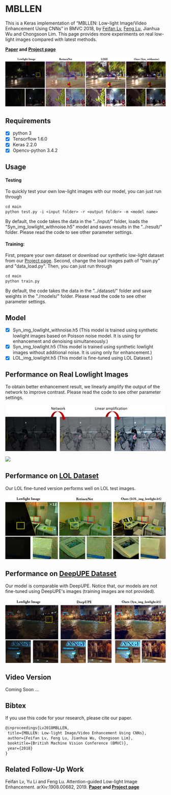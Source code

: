 # MBLLEN

This is a Keras implementation of “MBLLEN: Low-light Image/Video Enhancement Using CNNs” in BMVC 2018, by [Feifan Lv](https://lvfeifan.github.io/), [Feng Lu](http://shi.buaa.edu.cn/lufeng/), Jianhua Wu and Chongsoon Lim. This page provides more experiments on real low-light images compared with latest methods.

**[Paper](http://bmvc2018.org/contents/papers/0700.pdf) and [Project page](http://phi-ai.org/project/MBLLEN/default.htm)**

![](figs/figure.png)

## Requirements ##

- [x] python 3  
- [x] Tensorflow 1.6.0
- [x] Keras 2.2.0
- [x] Opencv-python 3.4.2

## Usage ##

#### Testing

To quickly test your own low-light images with our model, you can just run through

```shell
cd main
python test.py -i <input folder> -r <output folder> -m <model name>
```

By default, the code takes the data in the "../input/" folder, loads the "Syn_img_lowlight_withnoise.h5" model and saves results in the "../result/" folder.  Please read the code to see other parameter settings. 

#### Training:

First, prepare your own dataset or download our synthetic low-light dataset from our [Project page](http://phi-ai.org/project/MBLLEN/default.htm). Second, change the load images path of "train.py" and "data_load.py". Then, you can just run through

```shell
cd main
python train.py
```

By default, the code takes the data in the "../dataset/" folder and save weights in the "./models/" folder. Please read the code to see other parameter settings.


## Model

- [x] Syn_img_lowlight_withnoise.h5  (This model is trained using synthetic lowlight images based on Poisson noise model. It is using for enhancement and denoising simultaneously.)
- [x] Syn_img_lowlight.h5  (This model is trained using synthetic lowlight images without additional noise. It is using only for enhancement.)
- [x] LOL_img_lowlight.h5  (This model is fine-tuned using LOL Dataset.)

## Performance on Real Lowlight Images

To obtain better enhancement result, we linearly amplify the output of the network to improve contrast. Please read the code to see other parameter settings. 

![](figs/figure2.png)

![](figs/reallowlight.png)

##  Performance on [LOL Dataset](https://github.com/weichen582/RetinexNet)

Our LOL fine-tuned version performs well on LOL test images. 

![](figs/LOL.png)

##  Performance on [DeepUPE Dataset](https://github.com/wangruixing/DeepUPE)

Our model is comparable with DeepUPE. Notice that, our models are not fine-tuned using DeepUPE's images (training images are not provided).

![](figs/Deep.png )

## Video Version

Coming Soon ...

## Bibtex

If you use this code for your research, please cite our paper.

 ```
 @inproceedings{Lv2018MBLLEN,
  title={MBLLEN: Low-light Image/Video Enhancement Using CNNs},
  author={Feifan Lv, Feng Lu, Jianhua Wu, Chongsoon Lim},
  booktitle={British Machine Vision Conference (BMVC)},
  year={2018}
}
 ```

## Related Follow-Up Work

Feifan Lv, Yu Li and Feng Lu. Attention-guided Low-light Image Enhancement. arXiv:1908.00682, 2019. **[Paper](https://arxiv.org/abs/1908.00682) and [Project page](http://phi-ai.org/project/AgLLNet/default.htm)**

